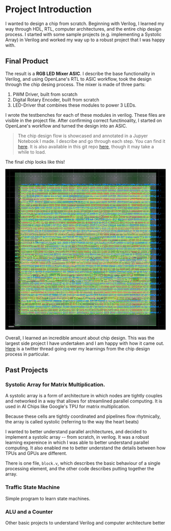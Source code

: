 # Project Introduction 

I wanted to design a chip from scratch. Beginning with Verilog, I learned my way through HDL, RTL, computer architectures, and the entire chip design process. I started with some sample projects (e.g. implementing a Systolic Array) in Verilog and worked my way up to a robust project that I was happy with. 

## Final Product 

The result is a **RGB LED Mixer ASIC**. I describe the base functionality in Verilog, and using OpenLane's RTL to ASIC workflow, took the design through the chip desing process. The mixer is made of three parts: 

1. PWM Driver, built from scratch 
2. Digital Rotary Encoder, built from scratch 
3. LED-Driver that combines these modules to power 3 LEDs.

I wrote the testbenches for each of these modules in verilog. These files are visible in the project file. After confirming correct functinoality, I started on OpenLane's workflow and turned the design into an ASIC. 

> The chip design flow is showcased and annotated in a Jupyer Notebook I made. I describe and go through each step. You can find it [here](https://colab.research.google.com/drive/1cc1IAzJyq1mTwqI_kV7_VD_Q_9GUl906?usp=sharing). It is also available in this git repo [here](openlane_workflow.ipynb), though it may take a while to load. 

The final chip looks like this! 

<p align="center">
  <img src="RGB_Mixer/image.png" alt="GDS File">
</p>


Overall, I learned an incredible amount about chip design. This was the largest side project I have undertaken and I am happy with how it came out. [Here](https://x.com/aj_kourabi/status/1848785595708887177) is a twitter thread going over my learnings from the chip design process in particular. 

## Past Projects 
 
### **Systolic Array for Matrix Multiplication**. 

A systolic array is a form of architecture in which nodes are tightly couples and networked in a way that allows for streamlined parallel computing. It is used in AI Chips like Google's TPU for matrix multiplication. 

Because these cells are tightly coordinated and pipelines flow rhytmically, the array is called systolic (referring to the way the heart beats)

I wanted to better understand parallel architectures, and decided to implement a systolic array -- from scratch, in verilog. It was a robust learning expereince in which I was able to better understand parallel computing. It also enabled me to better understand the details between how TPUs and GPUs are different. 

There is one file, `block.v`, which describes the basic behaviour of a single processing element, and the other code describes putting together the array. 

### Traffic State Machine 
Simple program to learn state machines. 

### ALU and a Counter 
Other basic projects to understand Verilog and computer architecture better 